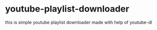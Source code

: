 # youtube-playlist-downloader
this is simple youtube playlist downloader made with help of youtube-dl 
